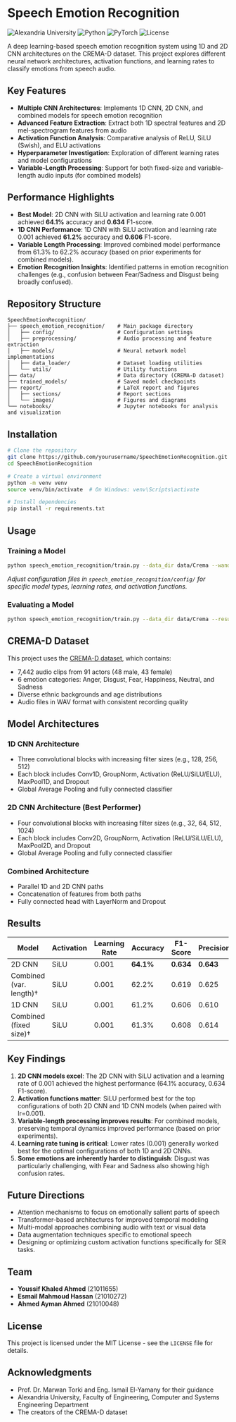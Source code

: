 # Speech Emotion Recognition

![Alexandria University](https://img.shields.io/badge/Alexandria%20University-Faculty%20of%20Engineering-blue)
![Python](https://img.shields.io/badge/Python-3.8+-blue.svg)
![PyTorch](https://img.shields.io/badge/PyTorch-1.9+-blue.svg)
![License](https://img.shields.io/badge/License-MIT-green.svg)

A deep learning-based speech emotion recognition system using 1D and 2D CNN architectures on the CREMA-D dataset. This project explores different neural network architectures, activation functions, and learning rates to classify emotions from speech audio.

## Key Features

- **Multiple CNN Architectures**: Implements 1D CNN, 2D CNN, and combined models for speech emotion recognition
- **Advanced Feature Extraction**: Extract both 1D spectral features and 2D mel-spectrogram features from audio
- **Activation Function Analysis**: Comparative analysis of ReLU, SiLU (Swish), and ELU activations
- **Hyperparameter Investigation**: Exploration of different learning rates and model configurations
- **Variable-Length Processing**: Support for both fixed-size and variable-length audio inputs (for combined models)

## Performance Highlights

- **Best Model**: 2D CNN with SiLU activation and learning rate 0.001 achieved **64.1%** accuracy and **0.634** F1-score.
- **1D CNN Performance**: 1D CNN with SiLU activation and learning rate 0.001 achieved **61.2%** accuracy and **0.606** F1-score.
- **Variable Length Processing**: Improved combined model performance from 61.3% to 62.2% accuracy (based on prior experiments for combined models).
- **Emotion Recognition Insights**: Identified patterns in emotion recognition challenges (e.g., confusion between Fear/Sadness and Disgust being broadly confused).

## Repository Structure

```
SpeechEmotionRecognition/
├── speech_emotion_recognition/    # Main package directory
│   ├── config/                    # Configuration settings
│   ├── preprocessing/             # Audio processing and feature extraction
│   ├── models/                    # Neural network model implementations
│   ├── data_loader/               # Dataset loading utilities
│   └── utils/                     # Utility functions
├── data/                          # Data directory (CREMA-D dataset)
├── trained_models/                # Saved model checkpoints
├── report/                        # LaTeX report and figures
│   ├── sections/                  # Report sections
│   └── images/                    # Figures and diagrams
└── notebooks/                     # Jupyter notebooks for analysis and visualization
```

## Installation

```bash
# Clone the repository
git clone https://github.com/yourusername/SpeechEmotionRecognition.git
cd SpeechEmotionRecognition

# Create a virtual environment
python -m venv venv
source venv/bin/activate  # On Windows: venv\Scripts\activate

# Install dependencies
pip install -r requirements.txt
```

## Usage

### Training a Model

```bash
python speech_emotion_recognition/train.py --data_dir data/Crema --wandb_project SER
```
*Adjust configuration files in `speech_emotion_recognition/config/` for specific model types, learning rates, and activation functions.*

### Evaluating a Model

```bash
python speech_emotion_recognition/train.py --data_dir data/Crema --resume_checkpoint path/to/your/best_model.pth --evaluate_only
```

## CREMA-D Dataset

This project uses the [CREMA-D dataset](https://github.com/CheyneyComputerScience/CREMA-D), which contains:
- 7,442 audio clips from 91 actors (48 male, 43 female)
- 6 emotion categories: Anger, Disgust, Fear, Happiness, Neutral, and Sadness
- Diverse ethnic backgrounds and age distributions
- Audio files in WAV format with consistent recording quality

## Model Architectures

### 1D CNN Architecture
- Three convolutional blocks with increasing filter sizes (e.g., 128, 256, 512)
- Each block includes Conv1D, GroupNorm, Activation (ReLU/SiLU/ELU), MaxPool1D, and Dropout
- Global Average Pooling and fully connected classifier

### 2D CNN Architecture (Best Performer)
- Four convolutional blocks with increasing filter sizes (e.g., 32, 64, 512, 1024)
- Each block includes Conv2D, GroupNorm, Activation (ReLU/SiLU/ELU), MaxPool2D, and Dropout
- Global Average Pooling and fully connected classifier

### Combined Architecture
- Parallel 1D and 2D CNN paths
- Concatenation of features from both paths
- Fully connected head with LayerNorm and Dropout

## Results

| Model                   | Activation | Learning Rate | Accuracy  | F1-Score  | Precision* |
| ----------------------- | ---------- | ------------- | --------- | --------- | ---------- |
| 2D CNN                  | SiLU       | 0.001         | **64.1%** | **0.634** | **0.643**  |
| Combined (var. length)† | SiLU       | 0.001         | 62.2%     | 0.619     | 0.625      |
| 1D CNN                  | SiLU       | 0.001         | 61.2%     | 0.606     | 0.610      |
| Combined (fixed size)†  | SiLU       | 0.001         | 61.3%     | 0.608     | 0.614      |

## Key Findings

1.  **2D CNN models excel**: The 2D CNN with SiLU activation and a learning rate of 0.001 achieved the highest performance (64.1% accuracy, 0.634 F1-score).
2.  **Activation functions matter**: SiLU performed best for the top configurations of both 2D CNN and 1D CNN models (when paired with lr=0.001).
3.  **Variable-length processing improves results**: For combined models, preserving temporal dynamics improved performance (based on prior experiments).
4.  **Learning rate tuning is critical**: Lower rates (0.001) generally worked best for the optimal configurations of both 1D and 2D CNNs.
5.  **Some emotions are inherently harder to distinguish**: Disgust was particularly challenging, with Fear and Sadness also showing high confusion rates.

## Future Directions

- Attention mechanisms to focus on emotionally salient parts of speech
- Transformer-based architectures for improved temporal modeling
- Multi-modal approaches combining audio with text or visual data
- Data augmentation techniques specific to emotional speech
- Designing or optimizing custom activation functions specifically for SER tasks.

## Team

- **Youssif Khaled Ahmed** (21011655)
- **Esmail Mahmoud Hassan** (21010272)
- **Ahmed Ayman Ahmed** (21010048)

## License

This project is licensed under the MIT License - see the `LICENSE` file for details.

## Acknowledgments

- Prof. Dr. Marwan Torki and Eng. Ismail El-Yamany for their guidance
- Alexandria University, Faculty of Engineering, Computer and Systems Engineering Department
- The creators of the CREMA-D dataset